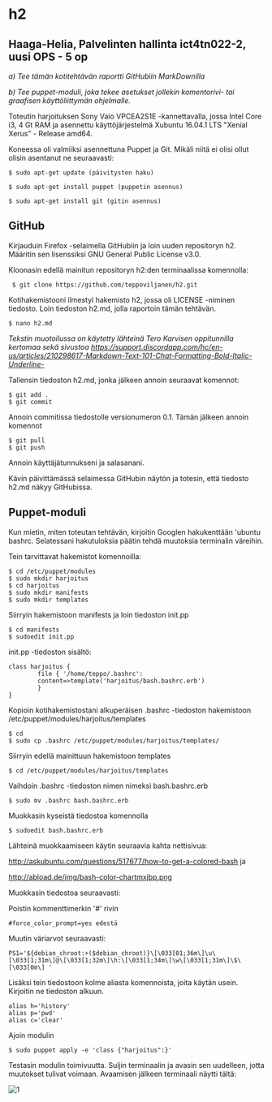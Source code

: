 # h2

## Haaga-Helia, Palvelinten hallinta ict4tn022-2, uusi OPS - 5 op 

*a) Tee tämän kotitehtävän raportti GitHubiin MarkDownilla*

*b) Tee puppet-moduli, joka tekee asetukset jollekin komentorivi- tai graafisen käyttöliittymän ohjelmalle.*

Toteutin harjoituksen Sony Vaio VPCEA2S1E -kannettavalla, jossa Intel Core i3, 4 Gt RAM ja asennettu käyttöjärjestelmä Xubuntu 16.04.1 LTS "Xenial Xerus" - Release amd64.

Koneessa oli valmiiksi asennettuna Puppet ja Git. Mikäli niitä ei olisi ollut olisin asentanut ne seuraavasti:

	$ sudo apt-get update (päivitysten haku)

	$ sudo apt-get install puppet (puppetin asennus)

	$ sudo apt-get install git (gitin asennus)


## GitHub

Kirjauduin Firefox -selaimella GitHubiin ja loin uuden repositoryn h2. Määritin sen lisenssiksi GNU General Public License v3.0.

Kloonasin edellä mainitun repositoryn h2:den terminaalissa komennolla:

	 $ git clone https://github.com/teppoviljanen/h2.git

Kotihakemistooni ilmestyi hakemisto h2, jossa oli LICENSE -niminen tiedosto.
Loin tiedoston h2.md, jolla raportoin tämän tehtävän.

	$ nano h2.md

*Tekstin muotoilussa on käytetty lähteinä Tero Karvisen oppitunnilla kertomaa sekä sivustoa https://support.discordapp.com/hc/en-us/articles/210298617-Markdown-Text-101-Chat-Formatting-Bold-Italic-Underline-*

Tallensin tiedoston h2.md, jonka jälkeen annoin seuraavat komennot:

	$ git add .
	$ git commit

Annoin commitissa tiedostolle versionumeron 0.1. Tämän jälkeen annoin komennot

	$ git pull
	$ git push

Annoin käyttäjätunnukseni ja salasanani.

Kävin päivittämässä selaimessa GitHubin näytön ja totesin, että tiedosto h2.md näkyy GitHubissa.


## Puppet-moduli

Kun mietin, miten toteutan tehtävän, kirjoitin Googlen hakukenttään 'ubuntu bashrc. Selatessani hakutuloksia päätin tehdä muutoksia terminalin väreihin.

Tein tarvittavat hakemistot komennoilla:

	$ cd /etc/puppet/modules
	$ sudo mkdir harjoitus
	$ cd harjoitus
	$ sudo mkdir manifests
	$ sudo mkdir templates

Siirryin hakemistoon manifests ja loin tiedoston init.pp

	$ cd manifests
	$ sudoedit init.pp

init.pp -tiedoston sisältö:

	class harjoitus {  
        	file { '/home/teppo/.bashrc':
        	content=>template('harjoitus/bash.bashrc.erb')
        	}
	}

Kopioin kotihakemistostani alkuperäisen .bashrc -tiedoston hakemistoon /etc/puppet/modules/harjoitus/templates

	$ cd
	$ sudo cp .bashrc /etc/puppet/modules/harjoitus/templates/

Siirryin edellä mainittuun hakemistoon templates

	$ cd /etc/puppet/modules/harjoitus/templates

Vaihdoin .bashrc -tiedoston nimen nimeksi bash.bashrc.erb

	$ sudo mv .bashrc bash.bashrc.erb

Muokkasin kyseistä tiedostoa komennolla

	$ sudoedit bash.bashrc.erb

Lähteinä muokkaamiseen käytin seuraavia kahta nettisivua:

http://askubuntu.com/questions/517677/how-to-get-a-colored-bash ja

http://abload.de/img/bash-color-chartmxjbp.png

Muokkasin tiedostoa seuraavasti:

Poistin kommenttimerkin '#' rivin 

	#force_color_prompt=yes edestä

Muutin väriarvot seuraavasti:

	PS1='${debian_chroot:+($debian_chroot)}\[\033[01;36m\]\u\[\033[1;31m\]@\[\033[1;32m\]\h:\[\033[1;34m\]\w\[\033[1;31m\]\$\[\033[0m\] '

Lisäksi tein tiedostoon kolme aliasta komennoista, joita käytän usein. Kirjoitin ne tiedoston alkuun.

	alias h='history'
	alias p='pwd'
	alias c='clear'

Ajoin modulin

	$ sudo puppet apply -e 'class {"harjoitus":}'

Testasin modulin toimivuutta. Suljin terminaalin ja avasin sen uudelleen, jotta muutokset tulivat voimaan. Avaamisen jälkeen terminaali näytti tältä:

![1](/home/teppo/h2/terminal.png)
